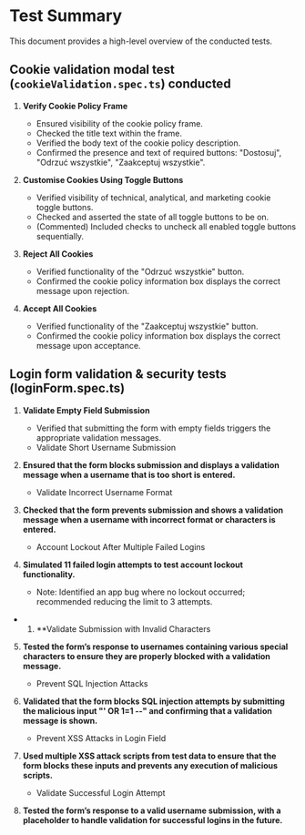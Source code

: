 # Test Summary
This document provides a high-level overview of the conducted tests.

## Cookie validation modal test (`cookieValidation.spec.ts`) conducted

1. **Verify Cookie Policy Frame**
   - Ensured visibility of the cookie policy frame.
   - Checked the title text within the frame.
   - Verified the body text of the cookie policy description.
   - Confirmed the presence and text of required buttons: "Dostosuj", "Odrzuć wszystkie", "Zaakceptuj wszystkie".

2. **Customise Cookies Using Toggle Buttons**
   - Verified visibility of technical, analytical, and marketing cookie toggle buttons.
   - Checked and asserted the state of all toggle buttons to be on.
   - (Commented) Included checks to uncheck all enabled toggle buttons sequentially.

3. **Reject All Cookies**
   - Verified functionality of the "Odrzuć wszystkie" button.
   - Confirmed the cookie policy information box displays the correct message upon rejection.

4. **Accept All Cookies**
   - Verified functionality of the "Zaakceptuj wszystkie" button.
   - Confirmed the cookie policy information box displays the correct message upon acceptance.


## Login form validation & security tests (loginForm.spec.ts)

1. **Validate Empty Field Submission**
   - Verified that submitting the form with empty fields triggers the appropriate validation messages.
   - Validate Short Username Submission

2. **Ensured that the form blocks submission and displays a validation message when a username that is too short is entered.**
   - Validate Incorrect Username Format

3. **Checked that the form prevents submission and shows a validation message when a username with incorrect format or characters is entered.**
   - Account Lockout After Multiple Failed Logins

4. **Simulated 11 failed login attempts to test account lockout functionality.**
   - Note: Identified an app bug where no lockout occurred; recommended reducing the limit to 3 attempts.
-  1. **Validate Submission with Invalid Characters

5. **Tested the form’s response to usernames containing various special characters to ensure they are properly blocked with a validation message.**
   - Prevent SQL Injection Attacks

6. **Validated that the form blocks SQL injection attempts by submitting the malicious input "' OR 1=1 --" and confirming that a validation message is shown.**
   - Prevent XSS Attacks in Login Field

7. **Used multiple XSS attack scripts from test data to ensure that the form blocks these inputs and prevents any execution of malicious scripts.**
   - Validate Successful Login Attempt

8. **Tested the form’s response to a valid username submission, with a placeholder to handle validation for successful logins in the future.**